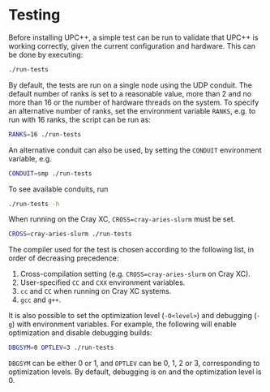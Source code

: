 # Testing

Before installing UPC++, a simple test can be run to validate that UPC++ is
working correctly, given the current configuration and hardware. This can be
done by executing:

```bash
./run-tests
```

By default, the tests are run on a single node using the UDP conduit. 
The default number of ranks is set to a reasonable value, more than 2 
and no more than 16 or the number of hardware threads on the system. To 
specify an alternative number of ranks, set the environment variable 
`RANKS`, e.g. to run with 16 ranks, the script can be run as:

```bash
RANKS=16 ./run-tests
```

An alternative conduit can also be used, by setting the `CONDUIT` environment
variable, e.g.

```bash
CONDUIT=smp ./run-tests
```

To see available conduits, run 

```bash
./run-tests -h
```

When running on the Cray XC, `CROSS=cray-aries-slurm` must be set.

```bash
CROSS=cray-aries-slurm ./run-tests
```

The compiler used for the test is chosen according to the following list, in
order of decreasing precedence:

1. Cross-compilation setting (e.g. `CROSS=cray-aries-slurm` on Cray XC).
2. User-specified `CC` and `CXX` environment variables.
3. `cc` and `CC` when running on Cray XC systems.
4. `gcc` and `g++`. 

It is also possible to set the optimization level (`-O<level>`) and debugging
(`-g`) with environment variables. For example, the following will enable
optimization and disable debugging builds:

```bash
DBGSYM=0 OPTLEV=3 ./run-tests
```

`DBGSYM` can be either 0 or 1, and `OPTLEV` can be 0, 1, 2 or 3, corresponding
to optimization levels. By default, debugging is on and the optimization level
is 0.

